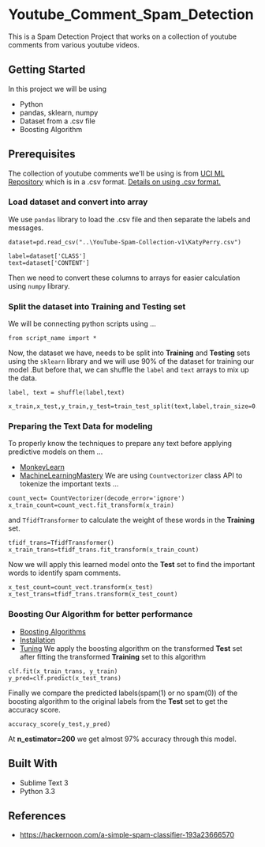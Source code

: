 # Youtube_Comment_Spam_Detection

This is a Spam Detection Project that works on a collection of youtube comments from various youtube videos.

## Getting Started

In this project we will be using

* Python
* pandas, sklearn, numpy
* Dataset from a .csv file
* Boosting Algorithm

## Prerequisites

The collection of youtube comments we'll be using is from [UCI ML Repository](https://archive.ics.uci.edu/ml/datasets/YouTube+Spam+Collection) which is in a .csv format. [Details on using .csv format.](https://www.shanelynn.ie/python-pandas-read_csv-load-data-from-csv-files/)


### Load dataset and convert into array

We use `pandas` library to load the .csv file and then separate the labels and messages.

```
dataset=pd.read_csv("..\YouTube-Spam-Collection-v1\KatyPerry.csv")

label=dataset['CLASS']
text=dataset['CONTENT']
```
Then we need to convert these columns to arrays for easier calculation using `numpy` library.


### Split the dataset into Training and Testing set

We will be connecting python scripts using ...
```
from script_name import *
```
Now, the dataset we have, needs to be split into **Training** and **Testing** sets using the `sklearn` library and we will use 90% of the dataset for training our model .But before that, we can shuffle the `label` and `text` arrays to mix up the data.

```
label, text = shuffle(label,text)

x_train,x_test,y_train,y_test=train_test_split(text,label,train_size=0.9)
```

### Preparing the Text Data for modeling

To properly know the techniques to prepare any text before applying predictive models on them ...
* [MonkeyLearn](https://monkeylearn.com/blog/word-embeddings-transform-text-numbers/)
* [MachineLearningMastery](https://machinelearningmastery.com/prepare-text-data-machine-learning-scikit-learn/)
We are using `Countvectorizer` class API to tokenize the important texts ...
```
count_vect= CountVectorizer(decode_error='ignore')
x_train_count=count_vect.fit_transform(x_train)
```
and `TfidfTransformer` to calculate the weight of these words in the **Training** set.
```
tfidf_trans=TfidfTransformer()
x_train_trans=tfidf_trans.fit_transform(x_train_count)
```
Now we will apply this learned model onto the **Test** set to find the important words to identify spam comments.
```
x_test_count=count_vect.transform(x_test)
x_test_trans=tfidf_trans.transform(x_test_count)
```

### Boosting Our Algorithm for better performance

* [Boosting Algorithms](https://hackernoon.com/boosting-algorithms-adaboost-gradient-boosting-and-xgboost-f74991cad38c)
* [Installation](https://xgboost.readthedocs.io/en/latest/)
* [Tuning](https://machinelearningmastery.com/tune-number-size-decision-trees-xgboost-python/)
We apply the boosting algorithm on the transformed **Test** set after fitting the transformed **Training** set to this algorithm
```
clf.fit(x_train_trans, y_train)
y_pred=clf.predict(x_test_trans)
```
Finally we compare the predicted labels(spam(1) or no spam(0)) of the boosting algorithm to the original labels from the **Test** set to get the accuracy score.
```
accuracy_score(y_test,y_pred)
```
At **n_estimator=200** we get almost 97% accuracy through this model.


## Built With

* Sublime Text 3
* Python 3.3


## References
* https://hackernoon.com/a-simple-spam-classifier-193a23666570


